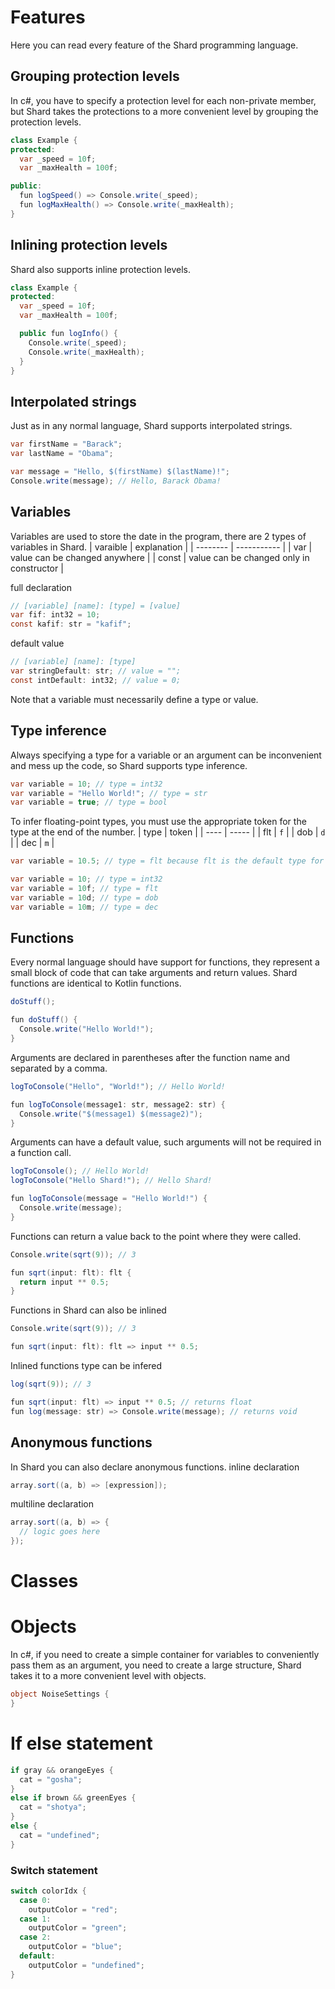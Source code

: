 # Features
Here you can read every feature of the Shard programming language.
## Grouping protection levels
In c#, you have to specify a protection level for each non-private member, but Shard takes the protections to a more convenient level by grouping the protection levels.
```cs
class Example {
protected:
  var _speed = 10f;
  var _maxHealth = 100f;

public:
  fun logSpeed() => Console.write(_speed);
  fun logMaxHealth() => Console.write(_maxHealth);
}
```
## Inlining protection levels
Shard also supports inline protection levels.
```cs
class Example {
protected:
  var _speed = 10f;
  var _maxHealth = 100f;

  public fun logInfo() {
    Console.write(_speed);
    Console.write(_maxHealth);
  }
}
```
## Interpolated strings
Just as in any normal language, Shard supports interpolated strings.
```cs
var firstName = "Barack";
var lastName = "Obama";

var message = "Hello, $(firstName) $(lastName)!";
Console.write(message); // Hello, Barack Obama!
```
## Variables
Variables are used to store the date in the program, there are 2 types of variables in Shard.
| varaible | explanation |
| -------- | ----------- |
| var | value can be changed anywhere |
| const | value can be changed only in constructor |

full declaration
```cs
// [variable] [name]: [type] = [value]
var fif: int32 = 10;
const kafif: str = "kafif";
```
default value
```cs
// [variable] [name]: [type]
var stringDefault: str; // value = "";
const intDefault: int32; // value = 0;
```
Note that a variable must necessarily define a type or value.
## Type inference
Always specifying a type for a variable or an argument can be inconvenient and mess up the code, so Shard supports type inference.
```cs
var variable = 10; // type = int32
var variable = "Hello World!"; // type = str
var variable = true; // type = bool
```
To infer floating-point types, you must use the appropriate token for the type at the end of the number.
| type | token |
| ---- | ----- |
| flt | `f` |
| dob | `d` |
| dec | `m` |
```cs
var variable = 10.5; // type = flt because flt is the default type for floating point numbers

var variable = 10; // type = int32
var variable = 10f; // type = flt
var variable = 10d; // type = dob
var variable = 10m; // type = dec
```
## Functions
Every normal language should have support for functions, they represent a small block of code that can take arguments and return values. Shard functions are identical to Kotlin functions.
```cs
doStuff();

fun doStuff() {
  Console.write("Hello World!");
}
```
Arguments are declared in parentheses after the function name and separated by a comma.
```cs
logToConsole("Hello", "World!"); // Hello World!

fun logToConsole(message1: str, message2: str) {
  Console.write("$(message1) $(message2)");
}
```
Arguments can have a default value, such arguments will not be required in a function call.
```cs
logToConsole(); // Hello World!
logToConsole("Hello Shard!"); // Hello Shard!

fun logToConsole(message = "Hello World!") {
  Console.write(message);
}
```
Functions can return a value back to the point where they were called.
```cs
Console.write(sqrt(9)); // 3

fun sqrt(input: flt): flt {
  return input ** 0.5;
}
```
Functions in Shard can also be inlined
```cs
Console.write(sqrt(9)); // 3

fun sqrt(input: flt): flt => input ** 0.5;
```
Inlined functions type can be infered
```cs
log(sqrt(9)); // 3

fun sqrt(input: flt) => input ** 0.5; // returns float
fun log(message: str) => Console.write(message); // returns void
```
## Anonymous functions
In Shard you can also declare anonymous functions.
inline declaration
```cs
array.sort((a, b) => [expression]);
```
multiline declaration
```cs
array.sort((a, b) => {
  // logic goes here
});
```
# Classes
# Objects
In c#, if you need to create a simple container for variables to conveniently pass them as an argument, you need to create a large structure, Shard takes it to a more convenient level with objects.
```cs
object NoiseSettings {
}
```
# If else statement
```cs
if gray && orangeEyes {
  cat = "gosha";
} 
else if brown && greenEyes {
  cat = "shotya";
}
else {
  cat = "undefined";
}
```
### Switch statement
```cs
switch colorIdx {
  case 0:
    outputColor = "red";
  case 1:
    outputColor = "green";
  case 2:
    outputColor = "blue";
  default:
    outputColor = "undefined";
}
```
